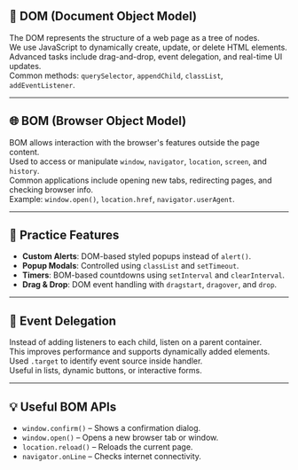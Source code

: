 ## 📜 DOM (Document Object Model)

The DOM represents the structure of a web page as a tree of nodes.  
We use JavaScript to dynamically create, update, or delete HTML elements.  
Advanced tasks include drag-and-drop, event delegation, and real-time UI updates.  
Common methods: `querySelector`, `appendChild`, `classList`, `addEventListener`.

---

## 🌐 BOM (Browser Object Model)

BOM allows interaction with the browser's features outside the page content.  
Used to access or manipulate `window`, `navigator`, `location`, `screen`, and `history`.  
Common applications include opening new tabs, redirecting pages, and checking browser info.  
Example: `window.open()`, `location.href`, `navigator.userAgent`.

---

## 🧪 Practice Features

- **Custom Alerts**: DOM-based styled popups instead of `alert()`.  
- **Popup Modals**: Controlled using `classList` and `setTimeout`.  
- **Timers**: BOM-based countdowns using `setInterval` and `clearInterval`.  
- **Drag & Drop**: DOM event handling with `dragstart`, `dragover`, and `drop`.

---

## 🧠 Event Delegation

Instead of adding listeners to each child, listen on a parent container.  
This improves performance and supports dynamically added elements.  
Used `.target` to identify event source inside handler.  
Useful in lists, dynamic buttons, or interactive forms.

---

## 💡 Useful BOM APIs

- `window.confirm()` – Shows a confirmation dialog.  
- `window.open()` – Opens a new browser tab or window.  
- `location.reload()` – Reloads the current page.  
- `navigator.onLine` – Checks internet connectivity.
